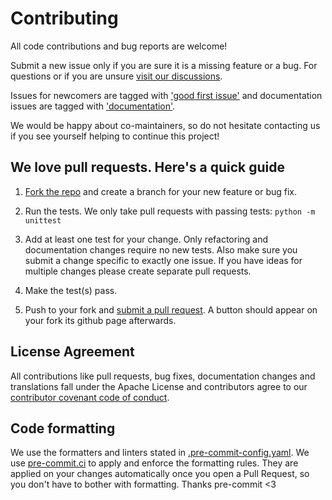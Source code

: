 # Contributing

All code contributions and bug reports are welcome!

Submit a new issue only if you are sure it is a missing feature or a bug.
For questions or if you are unsure [visit our discussions](https://github.com/OpenStitching/stitching/discussions).

Issues for newcomers are tagged with
['good first issue'](https://github.com/OpenStitching/stitching/labels/good%20first%20issue)
and documentation issues are tagged with
['documentation'](https://github.com/OpenStitching/stitching/labels/documentation).

We would be happy about co-maintainers, so do not hesitate contacting us
if you see yourself helping to continue this project!

## We love pull requests. Here's a quick guide

1. [Fork the repo](https://help.github.com/articles/fork-a-repo)
and create a branch for your new feature or bug fix.

2. Run the tests. We only take pull requests with passing tests: `python -m unittest`

3. Add at least one test for your change. Only refactoring and documentation changes
require no new tests. 
Also make sure you submit a change specific to exactly one issue.
If you have ideas for multiple changes please create separate pull requests.

4. Make the test(s) pass.

5. Push to your fork and
[submit a pull request](https://help.github.com/articles/using-pull-requests).
A button should appear on your fork its github page afterwards.

## License Agreement

All contributions like pull requests, bug fixes, documentation changes and translations
fall under the Apache License and contributors agree to our
[contributor covenant code of conduct](https://github.com/OpenStitching/stitching/blob/main/CODE_OF_CONDUCT.md).

## Code formatting

We use the formatters and linters stated in
[.pre-commit-config.yaml](https://github.com/OpenStitching/stitching/blob/main/.pre-commit-config.yaml).
We use [pre-commit.ci](https://pre-commit.ci/) 
to apply and enforce the formatting rules.
They are applied on your changes automatically once you open a Pull Request,
so you don't have to bother with formatting. Thanks pre-commit <3
